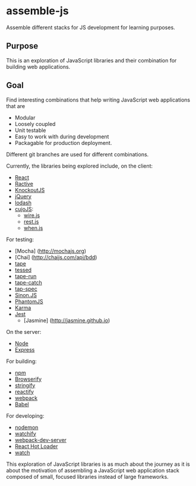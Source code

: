 # assemble-js
Assemble different stacks for JS development for learning purposes.

## Purpose

This is an exploration of JavaScript libraries and their combination for building web applications.

## Goal

Find interesting combinations that help writing JavaScript web applications that are

* Modular
* Loosely coupled
* Unit testable
* Easy to work with during development
* Packagable for production deployment.

Different git branches are used for different combinations.

Currently, the libraries being explored include, on the client:

* [React](https://facebook.github.io/react)
* [Ractive](http://ractivejs.org)
* [KnockoutJS](http://knockoutjs.com)
* [jQuery](http://jquery.com)
* [lodash](http://lodash.com)
* [cujoJS](http://cujojs.com):
    * [wire.js](https://github.com/cujojs/wire)
    * [rest.js](https://github.com/cujojs/rest)
    * [when.js](https://github.com/cujojs/when)

For testing:

* [Mocha] (http://mochajs.org)
* [Chai] (http://chaijs.com/api/bdd)
* [tape](https://github.com/substack/tape)
* [tessed](https://github.com/scottcorgan/tessed)
* [tape-run](https://github.com/juliangruber/tape-run)
* [tape-catch](https://github.com/michaelrhodes/tape-catch)
* [tap-spec](https://github.com/scottcorgan/tap-spec)
* [Sinon.JS](http://sinonjs.org)
* [PhantomJS](http://phantomjs.org)
* [Karma](http://karma-runner.github.io)
* [Jest](https://facebook.github.io/jest)
    * [Jasmine] (http://jasmine.github.io)

On the server:

* [Node](https://nodejs.org)
* [Express](http://expressjs.com)

For building:

* [npm](https://www.npmjs.com/)
* [Browserify](http://browserify.org)
* [stringify](http://johnpostlethwait.github.io/stringify)
* [reactify](https://github.com/andreypopp/reactify)
* [webpack](http://webpack.github.io)
* [Babel](https://babeljs.io)

For developing:

* [nodemon](http://nodemon.io)
* [watchify](https://github.com/substack/watchify)
* [webpack-dev-server](http://webpack.github.io/docs/webpack-dev-server.html)
* [React Hot Loader](http://gaearon.github.io/react-hot-loader)
* [watch](https://github.com/mikeal/watch)

This exploration of JavaScript libraries is as much about the journey as it is about the motivation of assembling a JavaScript web application stack composed of small, focused libraries instead of large frameworks.

